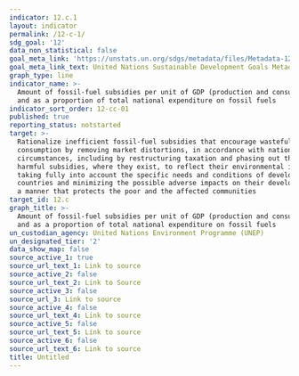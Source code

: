 ```yaml
---
indicator: 12.c.1
layout: indicator
permalink: /12-c-1/
sdg_goal: '12'
data_non_statistical: false
goal_meta_link: 'https://unstats.un.org/sdgs/metadata/files/Metadata-12-0c-01.pdf'
goal_meta_link_text: United Nations Sustainable Development Goals Metadata (pdf 782kB)
graph_type: line
indicator_name: >-
  Amount of fossil-fuel subsidies per unit of GDP (production and consumption)
  and as a proportion of total national expenditure on fossil fuels
indicator_sort_order: 12-cc-01
published: true
reporting_status: notstarted
target: >-
  Rationalize inefficient fossil-fuel subsidies that encourage wasteful
  consumption by removing market distortions, in accordance with national
  circumstances, including by restructuring taxation and phasing out those
  harmful subsidies, where they exist, to reflect their environmental impacts,
  taking fully into account the specific needs and conditions of developing
  countries and minimizing the possible adverse impacts on their development in
  a manner that protects the poor and the affected communities
target_id: 12.c
graph_title: >-
  Amount of fossil-fuel subsidies per unit of GDP (production and consumption)
  and as a proportion of total national expenditure on fossil fuels
un_custodian_agency: United Nations Environment Programme (UNEP)
un_designated_tier: '2'
data_show_map: false
source_active_1: true
source_url_text_1: Link to source
source_active_2: false
source_url_text_2: Link to Source
source_active_3: false
source_url_3: Link to source
source_active_4: false
source_url_text_4: Link to source
source_active_5: false
source_url_text_5: Link to source
source_active_6: false
source_url_text_6: Link to source
title: Untitled
---
```


